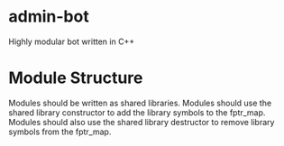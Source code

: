 # admin-bot
Highly modular bot written in C++

# Module Structure
Modules should be written as shared libraries. Modules should use the shared library constructor to add the library symbols to the fptr_map. Modules should also use the shared library destructor to remove library symbols from the fptr_map.
